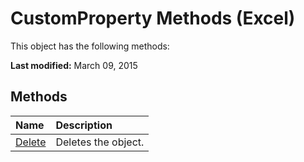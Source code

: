 
# CustomProperty Methods (Excel)
This object has the following methods:

 **Last modified:** March 09, 2015


## Methods



|**Name**|**Description**|
|:-----|:-----|
| [Delete](4cb66fe0-5236-3021-6c1a-98720c6ff95a.md)|Deletes the object.|
